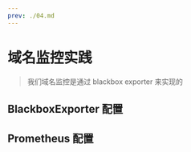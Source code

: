 ```yaml
---
prev: ./04.md
---
```


# 域名监控实践

> 我们域名监控是通过 blackbox exporter 来实现的

## BlackboxExporter 配置

## Prometheus 配置
